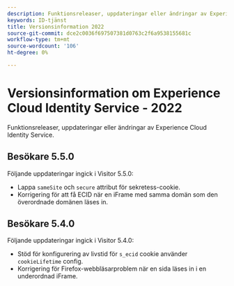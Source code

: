 ```yaml
---
description: Funktionsreleaser, uppdateringar eller ändringar av Experience Cloud Identity Service.
keywords: ID-tjänst
title: Versionsinformation 2022
source-git-commit: dce2c0036f697507381d0763c2f6a9538155681c
workflow-type: tm+mt
source-wordcount: '106'
ht-degree: 0%

---
```


# Versionsinformation om Experience Cloud Identity Service - 2022

Funktionsreleaser, uppdateringar eller ändringar av Experience Cloud Identity Service.

## Besökare 5.5.0

Följande uppdateringar ingick i Visitor 5.5.0:

* Lappa `sameSite` och `secure` attribut för sekretess-cookie.
* Korrigering för att få ECID när en iFrame med samma domän som den överordnade domänen läses in.

## Besökare 5.4.0

Följande uppdateringar ingick i Visitor 5.4.0:

* Stöd för konfigurering av livstid för `s_ecid` cookie använder `cookieLifetime` config.
* Korrigering för Firefox-webbläsarproblem när en sida läses in i en underordnad iFrame.